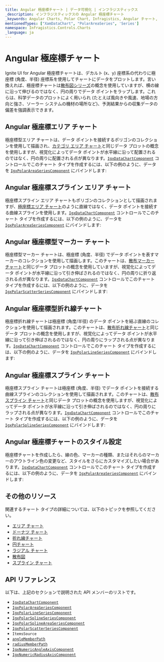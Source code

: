 ```yaml
---
title: Angular 極座標チャート | データ可視化 | インフラジスティックス
_description: インフラジスティックスの Angular 極座標チャート
_keywords: Angular Charts, Polar Chart, Infragistics, Angular チャート, 極座標チャート, インフラジスティックス
mentionedTypes: ["XamDataChart", "PolarAreaSeries", 'Series']
namespace: Infragistics.Controls.Charts
_language: ja
---
```


# Angular 極座標チャート

Ignite UI for Angular 極座標チャートは、デカルト (x、y) 座標系の代わりに極座標 (角度、半径) 座標系を使用してチャートにデータをプロットします。言い換えれば、極座標チャートは[散布図シリーズ](scatter-chart.md)の概念を使用していますが、横の線に沿って伸びるのではなく、円の周りでデータ ポイントをラップします。これらは、科学データのプロットによく用いられ (たとえば風向きや風速、地場の方向と強さ、ソーラー システムの機材の場所など)、予測結果からの収集データの偏差を強調表示できます。

## Angular 極座標エリア チャート

極座標型エリア チャートは、データ ポイントを接続するポリゴンのコレクションを使用して描画され、[カテゴリ エリア チャート](area-chart.md#angular-エリア-チャートの例)と同じデータ プロットの概念を使用しますが、視覚化によってデータ ポイントが水平線に沿って配置されるのではなく、円の周りに配置される点が異なります。[`IgxDataChartComponent`]({environment:dvApiBaseUrl}/products/ignite-ui-angular/api/docs/typescript/latest/classes/igxdatachartcomponent.html) コントロールでこのチャート タイプを作成するには、以下の例のように、データを [`IgxPolarAreaSeriesComponent`]({environment:dvApiBaseUrl}/products/ignite-ui-angular/api/docs/typescript/latest/classes/igxpolarareaseriescomponent.html) にバインドします:

<code-view style="height: 600px" alt="Angular 極座標型エリア チャート"
           data-demos-base-url="{environment:dvDemosBaseUrl}"
                    iframe-src="{environment:dvDemosBaseUrl}/charts/data-chart/polar-area-chart"
                                                 github-src="charts/data-chart/polar-area-chart">
</code-view>


<div class="divider--half"></div>

## Angular 極座標スプライン エリア チャート

極座標スプライン エリア チャートもポリゴンのコレクションとして描画されますが、[極座標エリア チャート](polar-chart.md#angular-極座標エリア-チャート)のように直線ではなく、データ ポイントを接続する曲線スプラインを使用します。[`IgxDataChartComponent`]({environment:dvApiBaseUrl}/products/ignite-ui-angular/api/docs/typescript/latest/classes/igxdatachartcomponent.html) コントロールでこのチャート タイプを作成するには、以下の例のように、データを [`IgxPolarAreaSeriesComponent`]({environment:dvApiBaseUrl}/products/ignite-ui-angular/api/docs/typescript/latest/classes/igxpolarareaseriescomponent.html) にバインドします:

<code-view style="height: 600px" alt="Angular 極座標型エリア チャート"
           data-demos-base-url="{environment:dvDemosBaseUrl}"
                    iframe-src="{environment:dvDemosBaseUrl}/charts/data-chart/polar-spline-area-chart"
                                                 github-src="charts/data-chart/polar-spline-area-chart">
</code-view>


<div class="divider--half"></div>

## Angular 極座標型マーカー チャート

極座標型マーカー チャートは、極座標 (角度、半径) でデータ ポイントを表すマーカーのコレクションを使用して描画します。このチャートは、[散布マーカー チャート](scatter-chart.md#angular-散布マーカー-チャート)と同じデータ プロットの概念を使用していますが、視覚化によってデータ ポイントが水平線に沿って引き伸ばされるのではなく、円の周りに折り返される点が異なります。[`IgxDataChartComponent`]({environment:dvApiBaseUrl}/products/ignite-ui-angular/api/docs/typescript/latest/classes/igxdatachartcomponent.html) コントロールでこのチャート タイプを作成するには、以下の例のように、データを [`IgxPolarScatterSeriesComponent`]({environment:dvApiBaseUrl}/products/ignite-ui-angular/api/docs/typescript/latest/classes/igxpolarscatterseriescomponent.html) にバインドします:

<code-view style="height: 600px" alt="Angular 極座標型マーカー チャート"
           data-demos-base-url="{environment:dvDemosBaseUrl}"
                    iframe-src="{environment:dvDemosBaseUrl}/charts/data-chart/polar-scatter-chart"
                                                 github-src="charts/data-chart/polar-scatter-chart">
</code-view>


<div class="divider--half"></div>

## Angular 極座標型折れ線チャート

極座標折れ線チャートは極座標 (角度/半径) のデータ ポイントを結ぶ直線のコレクションを使用して描画されます。このチャートは、[散布折れ線チャート](scatter-chart.md#angular-散布折れ線チャート)と同じデータ プロットの概念を使用しますが、視覚化によってデータ ポイントが水平線に沿って引き伸ばされるのではなく、円の周りにラップされる点が異なります。[`IgxDataChartComponent`]({environment:dvApiBaseUrl}/products/ignite-ui-angular/api/docs/typescript/latest/classes/igxdatachartcomponent.html) コントロールでこのチャート タイプを作成するには、以下の例のように、データを [`IgxPolarLineSeriesComponent`]({environment:dvApiBaseUrl}/products/ignite-ui-angular/api/docs/typescript/latest/classes/igxpolarlineseriescomponent.html) にバインドします:

<code-view style="height: 600px" alt="Angular 極座標型折れ線チャート"
           data-demos-base-url="{environment:dvDemosBaseUrl}"
                    iframe-src="{environment:dvDemosBaseUrl}/charts/data-chart/polar-line-chart"
                                                 github-src="charts/data-chart/polar-line-chart">
</code-view>


<div class="divider--half"></div>

## Angular 極座標スプライン チャート

極座標スプライン チャートは極座標 (角度、半径) でデータ ポイントを接続する曲線スプラインのコレクションを使用して描画されます。このチャートは、[散布スプライン チャート](scatter-chart.md#angular-散布スプライン-チャート)と同じデータ プロットの概念を使用しますが、視覚化によってデータ ポイントが水平線に沿って引き伸ばされるのではなく、円の周りにラップされる点が異なります。[`IgxDataChartComponent`]({environment:dvApiBaseUrl}/products/ignite-ui-angular/api/docs/typescript/latest/classes/igxdatachartcomponent.html) コントロールでこのチャート タイプを作成するには、以下の例のように、データを [`IgxPolarSplineSeriesComponent`]({environment:dvApiBaseUrl}/products/ignite-ui-angular/api/docs/typescript/latest/classes/igxpolarsplineseriescomponent.html) にバインドします:

<code-view style="height: 600px" alt="Angular 極座標スプライン チャート"
           data-demos-base-url="{environment:dvDemosBaseUrl}"
                    iframe-src="{environment:dvDemosBaseUrl}/charts/data-chart/polar-spline-chart"
                                                 github-src="charts/data-chart/polar-spline-chart">
</code-view>


<div class="divider--half"></div>

## Angular 極座標チャートのスタイル設定

極座標チャートを作成したら、線の色、マーカーの種類、またはそれらのマーカーのアウトライン色の変更など、スタイルをさらにカスタマイズしたい場合があります。[`IgxDataChartComponent`]({environment:dvApiBaseUrl}/products/ignite-ui-angular/api/docs/typescript/latest/classes/igxdatachartcomponent.html) コントロールでこのチャート タイプを作成するには、以下の例のように、データを [`IgxPolarAreaSeriesComponent`]({environment:dvApiBaseUrl}/products/ignite-ui-angular/api/docs/typescript/latest/classes/igxpolarareaseriescomponent.html) にバインドします:

<code-view style="height: 600px" alt="Angular 極座標チャートのスタイル設定"
           no-theming
           data-demos-base-url="{environment:dvDemosBaseUrl}"
                    iframe-src="{environment:dvDemosBaseUrl}/charts/data-chart/polar-area-chart-styling"
                                                 github-src="charts/data-chart/polar-area-chart-styling">
</code-view>


<div class="divider--half"></div>

## その他のリソース

関連するチャート タイプの詳細については、以下のトピックを参照してください。

*   [エリア チャート](area-chart.md)
*   [ドーナツ チャート](donut-chart.md)
*   [折れ線チャート](line-chart.md)
*   [円チャート](pie-chart.md)
*   [ラジアル チャート](radial-chart.md)
*   [散布図](scatter-chart.md)
*   [スプライン チャート](spline-chart.md)

## API リファレンス

以下は、上記のセクションで説明された API メンバーのリストです。

*   [`IgxDataChartComponent`]({environment:dvApiBaseUrl}/products/ignite-ui-angular/api/docs/typescript/latest/classes/igxdatachartcomponent.html)
*   [`IgxPolarAreaSeriesComponent`]({environment:dvApiBaseUrl}/products/ignite-ui-angular/api/docs/typescript/latest/classes/igxpolarareaseriescomponent.html)
*   [`IgxPolarLineSeriesComponent`]({environment:dvApiBaseUrl}/products/ignite-ui-angular/api/docs/typescript/latest/classes/igxpolarlineseriescomponent.html)
*   [`IgxPolarSplineSeriesComponent`]({environment:dvApiBaseUrl}/products/ignite-ui-angular/api/docs/typescript/latest/classes/igxpolarsplineseriescomponent.html)
*   [`IgxPolarSplineAreaSeriesComponent`]({environment:dvApiBaseUrl}/products/ignite-ui-angular/api/docs/typescript/latest/classes/igxpolarsplineareaseriescomponent.html)
*   [`IgxPolarScatterSeriesComponent`]({environment:dvApiBaseUrl}/products/ignite-ui-angular/api/docs/typescript/latest/classes/igxpolarscatterseriescomponent.html)
*   `ItemsSource`
*   [`angleMemberPath`]({environment:dvApiBaseUrl}/products/ignite-ui-angular/api/docs/typescript/latest/classes/igxpolarbasecomponent.html#anglememberpath)
*   [`radiusMemberPath`]({environment:dvApiBaseUrl}/products/ignite-ui-angular/api/docs/typescript/latest/classes/igxpolarbasecomponent.html#radiusmemberpath)
*   [`IgxNumericAngleAxisComponent`]({environment:dvApiBaseUrl}/products/ignite-ui-angular/api/docs/typescript/latest/classes/igxnumericangleaxiscomponent.html)
*   [`IgxNumericRadiusAxisComponent`]({environment:dvApiBaseUrl}/products/ignite-ui-angular/api/docs/typescript/latest/classes/igxnumericradiusaxiscomponent.html)
